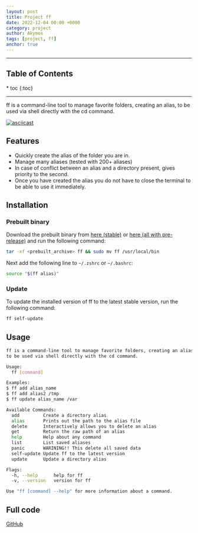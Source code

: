 ```yaml
---
layout: post
title: Project ff
date: 2022-12-04 00:00 +0000
category: project
author: Akymos
tags: [project, ff]
anchor: true
---
```


<hr>
<h2>Table of Contents</h2>
<nav class="toc">
* toc
{:toc}
</nav>
<hr>
<div class="pb-1" />

<!-- excerpt-start -->
ff is a command-line tool to manage favorite folders, creating an alias, to be used via shell directly with the cd command.
<!-- excerpt-end -->
[![asciicast](https://asciinema.org/a/UCxUx5TkKEUEitKyg8FEUZFCi.svg)](https://asciinema.org/a/UCxUx5TkKEUEitKyg8FEUZFCi)


## Features
- Quickly create the alias of the folder you are in.
- Manage many aliases (tested with 200+ aliases)
- In case of conflict between an alias and a directory present, gives priority to the second.
- Once you have created the alias you do not have to close the terminal to be able to use it immediately.

## Installation
### Prebuilt binary
Download the prebuilt binary from [here (stable)](https://github.com/akymos/ff/releases/latest) or [here (all with pre-release)](https://github.com/akymos/ff/releases) and run the following command:
```bash
tar -xf <prebuilt_archive> ff && sudo mv ff /usr/local/bin
```
Next add the following line to `~/.zshrc` or `~/.bashrc`: 
```bash
source "$(ff alias)"
```
### Update
To update the installed version of ff to the latest stable version, run the following command:
```bash
ff self-update
```

## Usage
```bash
ff is a command-line tool to manage favorite folders, creating an alias,
to be used via shell directly with the cd command.

Usage:
  ff [command]

Examples:
$ ff add alias_name
$ ff add alias2 /tmp
$ ff update alias_name /var

Available Commands:
  add         Create a directory alias
  alias       Prints out the path to the alias file
  delete      Interactively allows you to delete an alias
  get         Return the raw path of an alias
  help        Help about any command
  list        List saved aliases
  panic       WARINING!! This delete all saved data
  self-update Update ff to the latest version
  update      Update a directory alias

Flags:
  -h, --help      help for ff
  -v, --version   version for ff

Use "ff [command] --help" for more information about a command.
```

## Full code
[GitHub](https://github.com/akymos/ff)